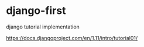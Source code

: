 # django-first
django tutorial implementation

https://docs.djangoproject.com/en/1.11/intro/tutorial01/

